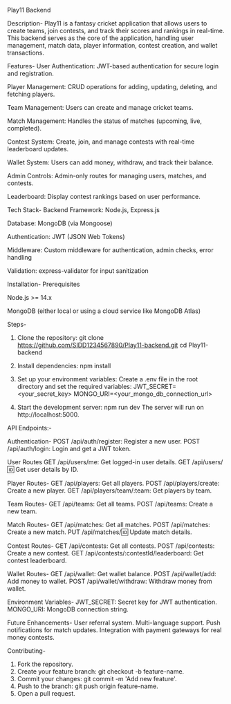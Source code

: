 Play11 Backend

Description-
Play11 is a fantasy cricket application that allows users to create teams, join contests, and track their scores and rankings in real-time. This backend serves as the core of the application, handling user management, match data, player information, contest creation, and wallet transactions.

Features-
User Authentication: JWT-based authentication for secure login and registration.

Player Management: CRUD operations for adding, updating, deleting, and fetching players.

Team Management: Users can create and manage cricket teams.

Match Management: Handles the status of matches (upcoming, live, completed).

Contest System: Create, join, and manage contests with real-time leaderboard updates.

Wallet System: Users can add money, withdraw, and track their balance.

Admin Controls: Admin-only routes for managing users, matches, and contests.

Leaderboard: Display contest rankings based on user performance.

Tech Stack-
Backend Framework: Node.js, Express.js

Database: MongoDB (via Mongoose)

Authentication: JWT (JSON Web Tokens)

Middleware: Custom middleware for authentication, admin checks, error handling

Validation: express-validator for input sanitization

Installation-
Prerequisites

Node.js >= 14.x

MongoDB (either local or using a cloud service like MongoDB Atlas) 

Steps-
1. Clone the repository:
git clone https://github.com/SIDD1234567890/Play11-backend.git
cd Play11-backend

3. Install dependencies:
npm install


3. Set up your environment variables:
Create a .env file in the root directory and set the required variables:
JWT_SECRET=<your_secret_key>
MONGO_URI=<your_mongo_db_connection_url>


4. Start the development server:
npm run dev
The server will run on http://localhost:5000.

API Endpoints:-

Authentication-
POST /api/auth/register: Register a new user.
POST /api/auth/login: Login and get a JWT token.


User Routes
GET /api/users/me: Get logged-in user details.
GET /api/users/:id: Get user details by ID.


Player Routes-
GET /api/players: Get all players.
POST /api/players/create: Create a new player.
GET /api/players/team/:team: Get players by team.


Team Routes-
GET /api/teams: Get all teams.
POST /api/teams: Create a new team.


Match Routes-
GET /api/matches: Get all matches.
POST /api/matches: Create a new match.
PUT /api/matches/:id: Update match details.


Contest Routes-
GET /api/contests: Get all contests.
POST /api/contests: Create a new contest.
GET /api/contests/:contestId/leaderboard: Get contest leaderboard.


Wallet Routes-
GET /api/wallet: Get wallet balance.
POST /api/wallet/add: Add money to wallet.
POST /api/wallet/withdraw: Withdraw money from wallet.


Environment Variables-
JWT_SECRET: Secret key for JWT authentication.
MONGO_URI: MongoDB connection string.

Future Enhancements-
User referral system.
Multi-language support.
Push notifications for match updates.
Integration with payment gateways for real money contests.


Contributing-
1. Fork the repository.
2. Create your feature branch: git checkout -b feature-name.
3. Commit your changes: git commit -m 'Add new feature'.
4. Push to the branch: git push origin feature-name.
5. Open a pull request.


